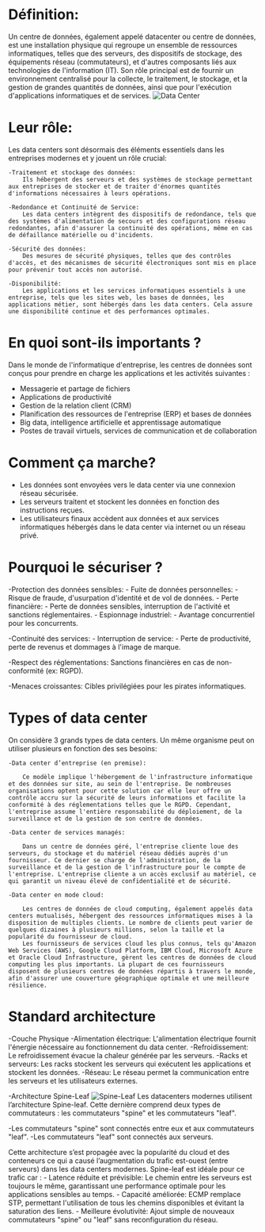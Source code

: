 # Définition:

Un centre de données, également appelé datacenter ou centre de données, est une installation physique qui regroupe un ensemble de ressources informatiques, telles que des serveurs, des dispositifs de stockage, des équipements réseau (commutateurs), et d'autres composants liés aux technologies de l'information (IT). Son rôle principal est de fournir un environnement centralisé pour la collecte, le traitement, le stockage, et la gestion de grandes quantités de données, ainsi que pour l'exécution d'applications informatiques et de services.
![Data Center](DC.png)

# Leur rôle:

Les data centers sont désormais des éléments essentiels dans les entreprises modernes et y jouent un rôle crucial:

    -Traitement et stockage des données:
        Ils hébergent des serveurs et des systèmes de stockage permettant aux entreprises de stocker et de traiter d'énormes quantités d'informations nécessaires à leurs opérations.

    -Redondance et Continuité de Service:
        Les data centers intègrent des dispositifs de redondance, tels que des systèmes d'alimentation de secours et des configurations réseau redondantes, afin d'assurer la continuité des opérations, même en cas de défaillance matérielle ou d'incidents.

    -Sécurité des données:
        Des mesures de sécurité physiques, telles que des contrôles d'accès, et des mécanismes de sécurité électroniques sont mis en place pour prévenir tout accès non autorisé.

    -Disponibilité:
        Les applications et les services informatiques essentiels à une entreprise, tels que les sites web, les bases de données, les applications métier, sont hébergés dans les data centers. Cela assure une disponibilité continue et des performances optimales.

# En quoi sont-ils importants ?

Dans le monde de l'informatique d'entreprise, les centres de données sont conçus pour prendre en charge les applications et les activités suivantes :

- Messagerie et partage de fichiers
- Applications de productivité
- Gestion de la relation client (CRM)
- Planification des ressources de l'entreprise (ERP) et bases de données
- Big data, intelligence artificielle et apprentissage automatique
- Postes de travail virtuels, services de communication et de collaboration

# Comment ça marche?

- Les données sont envoyées vers le data center via une connexion réseau sécurisée.
- Les serveurs traitent et stockent les données en fonction des instructions reçues.
- Les utilisateurs finaux accèdent aux données et aux services informatiques hébergés dans le data center via internet ou un réseau privé.

# Pourquoi le sécuriser ?

-Protection des données sensibles:
    - Fuite de données personnelles:
        - Risque de fraude, d'usurpation d'identité et de vol de données.
    - Perte financière:
        - Perte de données sensibles, interruption de l'activité et sanctions réglementaires.
    - Espionnage industriel:
        - Avantage concurrentiel pour les concurrents.

-Continuité des services:
    - Interruption de service:
        - Perte de productivité, perte de revenus et dommages à l'image de marque.

-Respect des réglementations:
    Sanctions financières en cas de non-conformité (ex: RGPD).

-Menaces croissantes:
     Cibles privilégiées pour les pirates informatiques.


# Types of data center

On considère 3 grands types de data centers. Un même organisme peut on utiliser plusieurs en fonction des ses besoins:

    -Data center d’entreprise (en premise):

        Ce modèle implique l'hébergement de l'infrastructure informatique et des données sur site, au sein de l'entreprise. De nombreuses organisations optent pour cette solution car elle leur offre un contrôle accru sur la sécurité de leurs informations et facilite la conformité à des réglementations telles que le RGPD. Cependant, l'entreprise assume l'entière responsabilité du déploiement, de la surveillance et de la gestion de son centre de données.

    -Data center de services managés:

        Dans un centre de données géré, l'entreprise cliente loue des serveurs, du stockage et du matériel réseau dédiés auprès d'un fournisseur. Ce dernier se charge de l'administration, de la surveillance et de la gestion de l'infrastructure pour le compte de l'entreprise. L'entreprise cliente a un accès exclusif au matériel, ce qui garantit un niveau élevé de confidentialité et de sécurité.

    -Data center en mode cloud:

        Les centres de données de cloud computing, également appelés data centers mutualisés, hébergent des ressources informatiques mises à la disposition de multiples clients. Le nombre de clients peut varier de quelques dizaines à plusieurs millions, selon la taille et la popularité du fournisseur de cloud.
        Les fournisseurs de services cloud les plus connus, tels qu'Amazon Web Services (AWS), Google Cloud Platform, IBM Cloud, Microsoft Azure et Oracle Cloud Infrastructure, gèrent les centres de données de cloud computing les plus importants. La plupart de ces fournisseurs disposent de plusieurs centres de données répartis à travers le monde, afin d'assurer une couverture géographique optimale et une meilleure résilience.


# Standard architecture
-Couche Physique
    -Alimentation électrique:
        L'alimentation électrique fournit l'énergie nécessaire au fonctionnement du data center.
    -Refroidissement:
        Le refroidissement évacue la chaleur générée par les serveurs.
    -Racks et serveurs:
        Les racks stockent les serveurs qui exécutent les applications et stockent les données.
    -Réseau:
        Le réseau permet la communication entre les serveurs et les utilisateurs externes.

-Architecture Spine-Leaf
![Spine-Leaf](Spine-leaf.png)
Les datacenters modernes utilisent l’architecture Spine-leaf. Cette dernière comprend deux types de commutateurs : les commutateurs "spine" et les commutateurs "leaf".

-Les commutateurs "spine" sont connectés entre eux et aux commutateurs "leaf".
-Les commutateurs "leaf" sont connectés aux serveurs.

Cette architecture s’est propagée avec la popularité du cloud et des conteneurs ce qui a causé l’augmentation du trafic est-ouest (entre serveurs) dans les data centers modernes. Spine-leaf est idéale pour ce trafic car :
    - Latence réduite et prévisible: Le chemin entre les serveurs est toujours le même, garantissant une performance optimale pour les applications sensibles au temps.
    - Capacité améliorée: ECMP remplace STP, permettant l'utilisation de tous les chemins disponibles et évitant la saturation des liens.
    - Meilleure évolutivité: Ajout simple de nouveaux commutateurs "spine" ou "leaf" sans reconfiguration du réseau.




